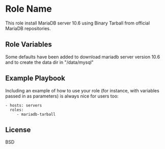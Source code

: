Role Name
=========

This role install MariaDB server 10.6 using Binary Tarball from official MariaDB repositories.

Role Variables
--------------

Some defaults have been added to download mariadb server version 10.6 and to create the data dir in "/data/mysql"

Example Playbook
----------------

Including an example of how to use your role (for instance, with variables passed in as parameters) is always nice for users too:

    - hosts: servers
      roles:
         - mariadb-tarball

License
-------

BSD